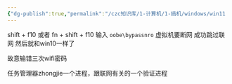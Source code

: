 ```yaml
---
{"dg-publish":true,"permalink":"/czc知识库/1-计算机/1-搞机/windows/win11 oobe 不联网离线安装系统 免激活系统，不激活，验机技巧  跳过联网激活/","dgPassFrontmatter":true,"created":"2024-06-18T17:45:20.059+08:00","updated":"2024-12-08T12:34:12.950+08:00"}
---
```



shift + f10
或者
fn + shift + f10
输入
`oobe\bypassnro`
虚拟机要断网
成功跳过联网
然后就和win10一样了

故意输错三次wifi密码

任务管理器zhongjie一个进程，跟联网有关的一个验证进程